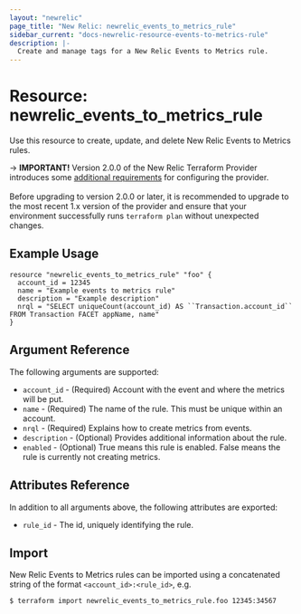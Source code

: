 ```yaml
---
layout: "newrelic"
page_title: "New Relic: newrelic_events_to_metrics_rule"
sidebar_current: "docs-newrelic-resource-events-to-metrics-rule"
description: |-
  Create and manage tags for a New Relic Events to Metrics rule.
---
```


# Resource: newrelic\_events\_to\_metrics\_rule

Use this resource to create, update, and delete New Relic Events to Metrics rules.

-> **IMPORTANT!** Version 2.0.0 of the New Relic Terraform Provider introduces some [additional requirements](../guides/provider_configuration) for configuring the provider.
<br><br>
Before upgrading to version 2.0.0 or later, it is recommended to upgrade to the most recent 1.x version of the provider and ensure that your environment successfully runs `terraform plan` without unexpected changes.

## Example Usage

```hcl
resource "newrelic_events_to_metrics_rule" "foo" {
  account_id = 12345
  name = "Example events to metrics rule"
  description = "Example description"
  nrql = "SELECT uniqueCount(account_id) AS ``Transaction.account_id`` FROM Transaction FACET appName, name"
}
```

## Argument Reference

The following arguments are supported:

  * `account_id` - (Required) Account with the event and where the metrics will be put.
  * `name` - (Required) The name of the rule. This must be unique within an account.
  * `nrql` - (Required) Explains how to create metrics from events.
  * `description` - (Optional) Provides additional information about the rule.
  * `enabled` - (Optional) True means this rule is enabled. False means the rule is currently not creating metrics.

## Attributes Reference

In addition to all arguments above, the following attributes are exported:

  * `rule_id` - The id, uniquely identifying the rule.

## Import

New Relic Events to Metrics rules can be imported using a concatenated string of the format
 `<account_id>:<rule_id>`, e.g.

```bash
$ terraform import newrelic_events_to_metrics_rule.foo 12345:34567
```

